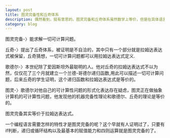 ```yaml
---
layout: post
title: 图灵完备性和丘奇体系
description: 偶然看到，挺有意思的。图灵完备和丘奇体系虽然数学上等价，但是在具体语言上表现形式就差别比较大，丘奇体系的lambda估计会逐渐占上风了。
category: blog
---
```


图灵完备-〉能求解一切可计算问题。

丘奇-〉提出了丘奇体系，被证明是不自洽的，其中只有一个部分就是拉姆达表达式被保留，丘奇猜想，一切可计算问题都可以用拉姆达表达式定义.

歌德尔-〉本世纪除了爱因斯坦外最聪明的人。他对丘奇的拉姆达表达式不以为然，仅仅花了三个月就建立一个兰德-哥德尔递归函数,用此可以描述一切可计算问题，后来丘奇的学生证明，这个递归函数和拉姆达表达式是等价的。

图灵-〉歌德尔对他自己的可计算性问题的形式化表达存在疑虑，图灵正在做抽象计算机的可计算性问题，他发现他的机器完备性理论和歌德尔、丘奇的理论是等价的。

图灵完备其实等价于拉姆达表达式。

一个编程语言需要怎样的特性才是图灵完备的呢？这个早就有人证明过了，只要有if判断，递归或循环结构以及最基本的赋值能力和四则运算就是图灵完备的了。




[Joshua]:    http://joshuastray.github.io  "Joshua"
